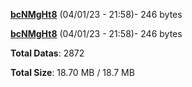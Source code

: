[**bcNMgHt8**](/data/bcNMgHt8.txt) (04/01/23 - 21:58)- 246 bytes

[**bcNMgHt8**](/data/bcNMgHt8.txt) (04/01/23 - 21:58)- 246 bytes

**Total Datas**: 2872

**Total Size**: 18.70 MB / 18.7 MB
